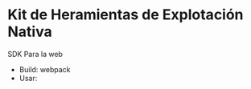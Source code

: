 # Kit de Heramientas de Explotación Nativa
SDK Para la web
<ul>
  <li>Build: webpack</li>
  <li>Usar: <script src="dist/khen.js"></script></li>
</ul>
